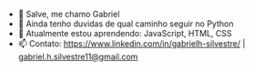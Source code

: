 - 👋 Salve, me chamo Gabriel
- 👀 Ainda tenho duvidas de qual caminho seguir no Python
- 🌱 Atualmente estou aprendendo: JavaScript, HTML, CSS
- 📫 Contato: https://www.linkedin.com/in/gabrielh-silvestre/ | gabriel.h.silvestre11@gmail.com

<!---
gabrielh-silvestre/gabrielh-silvestre is a ✨ special ✨ repository because its `README.md` (this file) appears on your GitHub profile.
You can click the Preview link to take a look at your changes.
--->
